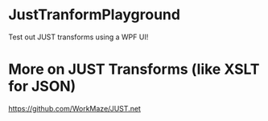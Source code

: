 # JustTranformPlayground
Test out JUST transforms using a WPF UI!

# More on JUST Transforms (like XSLT for JSON)
https://github.com/WorkMaze/JUST.net
